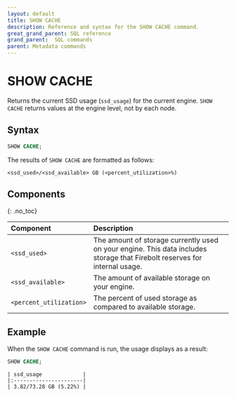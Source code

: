 ```yaml
---
layout: default
title: SHOW CACHE
description: Reference and syntax for the SHOW CACHE command.
great_grand_parent: SQL reference
grand_parent:  SQL commands
parent: Metadata commands
---
```

# SHOW CACHE

Returns the current SSD usage (`ssd_usage`) for the current engine. `SHOW CACHE` returns values at the engine level, not by each node.

## Syntax

```sql
SHOW CACHE;
```

The results of `SHOW CACHE` are formatted as follows:

`<ssd_used>/<ssd_available> GB (<percent_utilization>%)`

## Components 
{: .no_toc}  

| Component               | Description                                                                                                                |
| :----------------------- | :-------------------------------------------------------------------------------------------------------------------------- |
| `<ssd_used>`            | The amount of storage currently used on your engine. This data includes storage that Firebolt reserves for internal usage. |
| `<ssd_available>`    | The amount of available storage on your engine.                                                                            |
| `<percent_utilization>` | The percent of used storage as compared to available storage.                                                              |

## Example

When the `SHOW CACHE` command is run, the usage displays as a result: 

```sql
SHOW CACHE;
```

```
| ssd_usage             |
|:----------------------|
| 3.82/73.28 GB (5.22%) |
```
